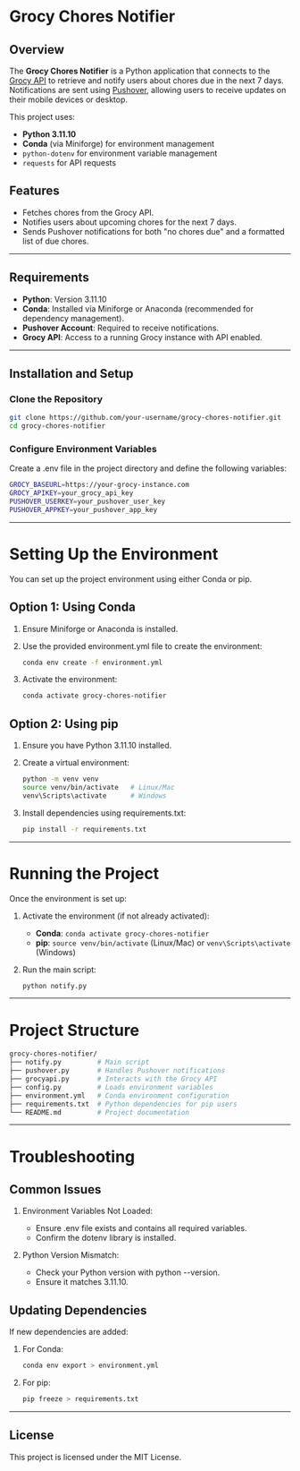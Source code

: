 # Grocy Chores Notifier

## Overview

The **Grocy Chores Notifier** is a Python application that connects to the [Grocy API](https://grocy.info/) to retrieve and notify users about chores due in the next 7 days. Notifications are sent using [Pushover](https://pushover.net/), allowing users to receive updates on their mobile devices or desktop.

This project uses:
- **Python 3.11.10**
- **Conda** (via Miniforge) for environment management
- `python-dotenv` for environment variable management
- `requests` for API requests

## Features
- Fetches chores from the Grocy API.
- Notifies users about upcoming chores for the next 7 days.
- Sends Pushover notifications for both "no chores due" and a formatted list of due chores.

---

## Requirements

- **Python**: Version 3.11.10
- **Conda**: Installed via Miniforge or Anaconda (recommended for dependency management).
- **Pushover Account**: Required to receive notifications.
- **Grocy API**: Access to a running Grocy instance with API enabled.

---

## Installation and Setup

### Clone the Repository
```bash
git clone https://github.com/your-username/grocy-chores-notifier.git
cd grocy-chores-notifier
```

### Configure Environment Variables

Create a .env file in the project directory and define the following variables:

```bash
GROCY_BASEURL=https://your-grocy-instance.com
GROCY_APIKEY=your_grocy_api_key
PUSHOVER_USERKEY=your_pushover_user_key
PUSHOVER_APPKEY=your_pushover_app_key
```

---

# Setting Up the Environment

You can set up the project environment using either Conda or pip.

## Option 1: Using Conda

1. Ensure Miniforge or Anaconda is installed.

2. Use the provided environment.yml file to create the environment:

    ```bash
    conda env create -f environment.yml
    ```

3. Activate the environment:

    ```bash
    conda activate grocy-chores-notifier
    ```

## Option 2: Using pip

1. Ensure you have Python 3.11.10 installed.

2. Create a virtual environment:

    ```bash
    python -m venv venv
    source venv/bin/activate   # Linux/Mac
    venv\Scripts\activate      # Windows
    ```

3. Install dependencies using requirements.txt:

    ```bash
    pip install -r requirements.txt
    ```

---

# Running the Project

Once the environment is set up:

1. Activate the environment (if not already activated):
    - **Conda**: `conda activate grocy-chores-notifier`
    - **pip**: `source venv/bin/activate` (Linux/Mac) or `venv\Scripts\activate `(Windows)

2. Run the main script:

    ```bash
    python notify.py
    ```

---

# Project Structure

```bash
grocy-chores-notifier/
├── notify.py         # Main script
├── pushover.py       # Handles Pushover notifications
├── grocyapi.py       # Interacts with the Grocy API
├── config.py         # Loads environment variables
├── environment.yml   # Conda environment configuration
├── requirements.txt  # Python dependencies for pip users
└── README.md         # Project documentation
```

---

# Troubleshooting

## Common Issues

1. Environment Variables Not Loaded:
    - Ensure .env file exists and contains all required variables.
    - Confirm the dotenv library is installed.

2. Python Version Mismatch:
    - Check your Python version with python --version.
    - Ensure it matches 3.11.10.

## Updating Dependencies

If new dependencies are added:

1. For Conda:

    ```bash
    conda env export > environment.yml
    ```

2. For pip:

    ```bash
    pip freeze > requirements.txt
    ```

---

## License

This project is licensed under the MIT License.
